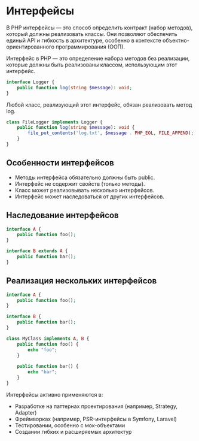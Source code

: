 # Интерфейсы 
В PHP интерфейсы — это способ определить контракт (набор методов), который должны реализовать классы. Они позволяют обеспечить единый API и гибкость в архитектуре, особенно в контексте объектно-ориентированного программирования (ООП).

Интерфейс в PHP — это определение набора методов без реализации, которые должны быть реализованы классом, использующим этот интерфейс.
```php
interface Logger {
    public function log(string $message): void;
}
```

Любой класс, реализующий этот интерфейс, обязан реализовать метод log.
```php
class FileLogger implements Logger {
    public function log(string $message): void {
        file_put_contents('log.txt', $message . PHP_EOL, FILE_APPEND);
    }
}
```

## Особенности интерфейсов
- Методы интерфейса обязательно должны быть public.
- Интерфейс не содержит свойств (только методы).
- Класс может реализовывать несколько интерфейсов.
- Интерфейс может наследоваться от других интерфейсов.

## Наследование интерфейсов
```php
interface A {
    public function foo();
}

interface B extends A {
    public function bar();
}
```

## Реализация нескольких интерфейсов
```php
interface A {
    public function foo();
}

interface B {
    public function bar();
}

class MyClass implements A, B {
    public function foo() {
        echo "foo";
    }
    
    public function bar() {
        echo "bar";
    }
}
```

Интерфейсы активно применяются в:
- Разработке на паттернах проектирования (например, Strategy, Adapter)
- Фреймворках (например, PSR-интерфейсы в Symfony, Laravel)
- Тестировании, особенно с мок-объектами
- Создании гибких и расширяемых архитектур
